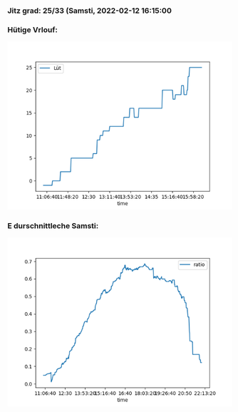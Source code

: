 ### Jitz grad: 25/33 (Samsti, 2022-02-12 16:15:00

### Hütige Vrlouf:
![Graph](Today.png)

### E durschnittleche Samsti:
![Graph](Samsti.png)